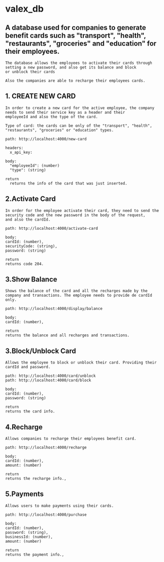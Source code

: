 # valex_db

  ## A database used for companies to generate benefit cards such as "transport", "health", "restaurants", "groceries" and "education" for their employees. 
	
	The database allows the employees to activate their cards through setting a new password, and also get its balance and block 
	or unblock their cards
	
	Also the companies are able to recharge their employees cards.
	
## 1. CREATE NEW CARD
	In order to create a new card for the active employee, the company needs to send their service key as a header and their 
	employeeId and also the type of the card.
	
	Type of card: the cards can be only of the "transport", "health", "restaurants", "groceries" or "education" types.
	
	path: http://localhost:4000/new-card
	
	headers:
	  x_api_key:
	
	body:
	  "employeeId": (number)
	  "type": (string)
		
	return
	  returns the info of the card that was just inserted.
	  
## 2.Activate Card

	In order for the employee activate their card, they need to send the security code and the new password in the body of the request, 
	and also the cardId.
		
	path: http://localhost:4000/activate-card
	
	body:
	cardId: (number),
	securityCode: (string),
	password: (string)
  		
	return
	returns code 204.

## 3.Show Balance

	Shows the balance of the card and all the recharges made by the company and transactions. The employee needs to provide de cardId only.
		
	path: http://localhost:4000/display/balance
	
	body:
	cardId: (number),
  		
	return
	returns the balance and all recharges and transactions.

## 3.Block/Unblock Card

	Allows the employee to block or unblock their card. Providing their cardId and password.
		
	path: http://localhost:4000/card/unblock
	path: http://localhost:4000/card/block
	
	body:
	cardId: (number),
	password: (string)
  		
	return
	returns the card info.

## 4.Recharge

	Allows companies to recharge their employees benefit card.
	
	path: http://localhost:4000/recharge
	
	body:
	cardId: (number),
	amount: (number)
  		
	return
	returns the recharge info.,

## 5.Payments

	Allows users to make payments using their cards.
	
	path: http://localhost:4000/purchase
	
	body:
	cardId: (number),
	password: (string),
	businessId: (number),
	amount: (number)
  		
	return
	returns the payment info.,
	
